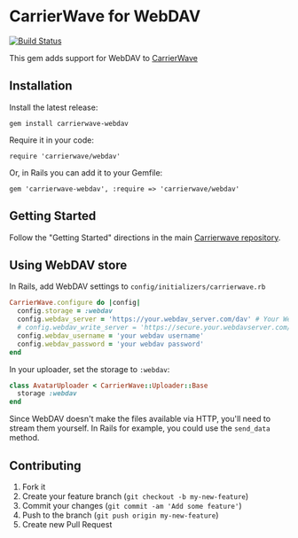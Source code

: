 # CarrierWave for WebDAV

[![Build Status](https://travis-ci.org/qinix/carrierwave-webdav.png?branch=master)](https://travis-ci.org/qinix/carrierwave-webdav)

This gem adds support for WebDAV to
[CarrierWave](https://github.com/carrierwaveuploader/carrierwave/)

## Installation

Install the latest release:

    gem install carrierwave-webdav

Require it in your code:

    require 'carrierwave/webdav'

Or, in Rails you can add it to your Gemfile:

    gem 'carrierwave-webdav', :require => 'carrierwave/webdav'

## Getting Started

Follow the "Getting Started" directions in the main
[Carrierwave repository](https://github.com/carrierwaveuploader/carrierwave/).

## Using WebDAV store

In Rails, add WebDAV settings to `config/initializers/carrierwave.rb`

```ruby
CarrierWave.configure do |config|
  config.storage = :webdav
  config.webdav_server = 'https://your.webdav_server.com/dav' # Your WebDAV url.
  # config.webdav_write_server = 'https://secure.your.webdavserver.com/dav/' # This is an optional attribute. It can save on one server and read from another server. (Contributed by @eychu. Thanks)
  config.webdav_username = 'your webdav username'
  config.webdav_password = 'your webdav password'
end
```

In your uploader, set the storage to `:webdav`:

```ruby
class AvatarUploader < CarrierWave::Uploader::Base
  storage :webdav
end
```

Since WebDAV doesn't make the files available via HTTP, you'll need to stream
them yourself. In Rails for example, you could use the `send_data` method.

## Contributing

1. Fork it
2. Create your feature branch (`git checkout -b my-new-feature`)
3. Commit your changes (`git commit -am 'Add some feature'`)
4. Push to the branch (`git push origin my-new-feature`)
5. Create new Pull Request

